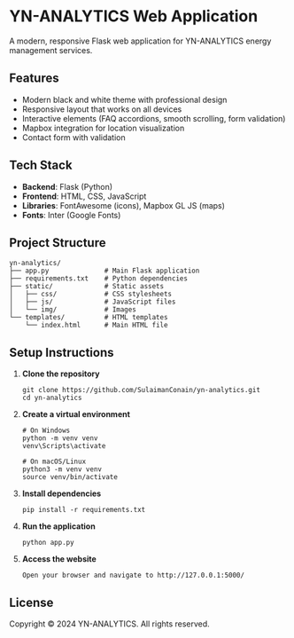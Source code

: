# YN-ANALYTICS Web Application

A modern, responsive Flask web application for YN-ANALYTICS energy management services.

## Features

- Modern black and white theme with professional design
- Responsive layout that works on all devices
- Interactive elements (FAQ accordions, smooth scrolling, form validation)
- Mapbox integration for location visualization
- Contact form with validation

## Tech Stack

- **Backend**: Flask (Python)
- **Frontend**: HTML, CSS, JavaScript
- **Libraries**: FontAwesome (icons), Mapbox GL JS (maps)
- **Fonts**: Inter (Google Fonts)

## Project Structure

```
yn-analytics/
├── app.py              # Main Flask application
├── requirements.txt    # Python dependencies
├── static/             # Static assets
│   ├── css/            # CSS stylesheets
│   ├── js/             # JavaScript files
│   └── img/            # Images
└── templates/          # HTML templates
    └── index.html      # Main HTML file
```

## Setup Instructions

1. **Clone the repository**
   ```
   git clone https://github.com/SulaimanConain/yn-analytics.git
   cd yn-analytics
   ```

2. **Create a virtual environment**
   ```
   # On Windows
   python -m venv venv
   venv\Scripts\activate

   # On macOS/Linux
   python3 -m venv venv
   source venv/bin/activate
   ```

3. **Install dependencies**
   ```
   pip install -r requirements.txt
   ```

4. **Run the application**
   ```
   python app.py
   ```

5. **Access the website**
   ```
   Open your browser and navigate to http://127.0.0.1:5000/
   ```

## License

Copyright © 2024 YN-ANALYTICS. All rights reserved. 
